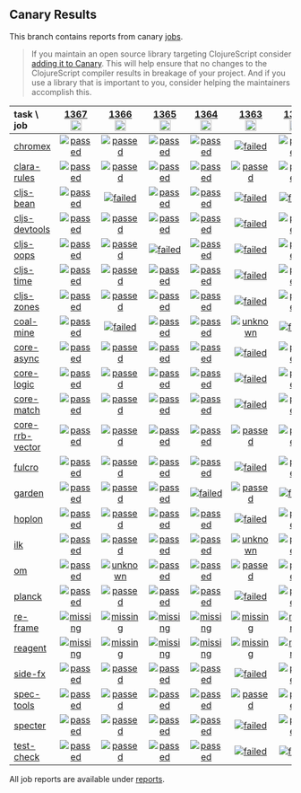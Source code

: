 ## Canary Results

This branch contains reports from canary [jobs](https://github.com/cljs-oss/canary/tree/jobs).

> If you maintain an open source library targeting ClojureScript consider [adding it to Canary](https://github.com/cljs-oss/canary/tree/master#how-to-participate). This will help ensure that no changes to the ClojureScript compiler results in breakage of your project. And if you use a library that is important to you, consider helping the maintainers accomplish this.

[//]: # (begin_overview_table)

| task \ job | <a href="reports/2020/04/07/job-001367-1.10.672-89925838" title="job #1367&#xA;&#xA;job&#xA;&#xA;requested by BinaryAge Bot (@babot) on 2020-04-07T11:02:23Z">1367<br/><img width=20 height=20 src="https://avatars0.githubusercontent.com/u/1476765?v=4&s=60"></a> | <a href="reports/2020/04/06/job-001366-1.10.670-f742cd9d" title="job #1366&#xA;&#xA;job&#xA;&#xA;requested by BinaryAge Bot (@babot) on 2020-04-06T11:02:15Z">1366<br/><img width=20 height=20 src="https://avatars0.githubusercontent.com/u/1476765?v=4&s=60"></a> | <a href="reports/2020/04/05/job-001365-1.10.669-2c516d48" title="job #1365&#xA;&#xA;job&#xA;&#xA;requested by BinaryAge Bot (@babot) on 2020-04-05T11:02:29Z">1365<br/><img width=20 height=20 src="https://avatars0.githubusercontent.com/u/1476765?v=4&s=60"></a> | <a href="reports/2020/04/04/job-001364-1.10.664-847366121" title="job #1364&#xA;&#xA;job -c mfikes -r CLJS-3221&#xA;&#xA;requested by Mike Fikes (@mfikes) on 2020-04-04T13:14:54Z">1364<br/><img width=20 height=20 src="https://avatars1.githubusercontent.com/u/1723464?v=4&s=60"></a> | <a href="reports/2020/04/04/job-001363-1.10.663-45022fa1" title="job #1363&#xA;&#xA;job&#xA;&#xA;requested by BinaryAge Bot (@babot) on 2020-04-04T11:02:31Z">1363<br/><img width=20 height=20 src="https://avatars0.githubusercontent.com/u/1476765?v=4&s=60"></a> | <a href="reports/2020/04/03/job-001362-1.10.661-a7e26f8b" title="job #1362&#xA;&#xA;job&#xA;&#xA;requested by BinaryAge Bot (@babot) on 2020-04-03T11:02:45Z">1362<br/><img width=20 height=20 src="https://avatars0.githubusercontent.com/u/1476765?v=4&s=60"></a> | <a href="reports/2020/04/02/job-001361-1.10.661-a7e26f8b" title="job #1361&#xA;&#xA;job&#xA;&#xA;requested by BinaryAge Bot (@babot) on 2020-04-02T11:02:32Z">1361<br/><img width=20 height=20 src="https://avatars0.githubusercontent.com/u/1476765?v=4&s=60"></a> | <a href="reports/2020/04/01/job-001360-1.10.713-55c295755" title="job #1360&#xA;&#xA;job -c mfikes -r patch-tender-2020-04-01T01&#xA;&#xA;requested by Mike Fikes (@mfikes) on 2020-04-01T13:53:37Z">1360<br/><img width=20 height=20 src="https://avatars1.githubusercontent.com/u/1723464?v=4&s=60"></a> | <a href="reports/2020/04/01/job-001359-1.10.653-c057c92b" title="job #1359&#xA;&#xA;job&#xA;&#xA;requested by BinaryAge Bot (@babot) on 2020-04-01T11:02:30Z">1359<br/><img width=20 height=20 src="https://avatars0.githubusercontent.com/u/1476765?v=4&s=60"></a> | <a href="reports/2020/03/31/job-001358-1.10.650-465acf8f" title="job #1358&#xA;&#xA;job&#xA;&#xA;requested by BinaryAge Bot (@babot) on 2020-03-31T11:02:35Z">1358<br/><img width=20 height=20 src="https://avatars0.githubusercontent.com/u/1476765?v=4&s=60"></a> |
| :--- | :---: | :---: | :---: | :---: | :---: | :---: | :---: | :---: | :---: | :---: |
| [chromex](https://github.com/binaryage/chromex) | <a href="reports/2020/04/07/job-001367-1.10.672-89925838#-chromex"><img title="passed" src="http://box.binaryage.com/s-passed.svg"><a> | <a href="reports/2020/04/06/job-001366-1.10.670-f742cd9d#-chromex"><img title="passed" src="http://box.binaryage.com/s-passed.svg"><a> | <a href="reports/2020/04/05/job-001365-1.10.669-2c516d48#-chromex"><img title="passed" src="http://box.binaryage.com/s-passed.svg"><a> | <a href="reports/2020/04/04/job-001364-1.10.664-847366121#-chromex"><img title="passed" src="http://box.binaryage.com/s-passed.svg"><a> | <a href="reports/2020/04/04/job-001363-1.10.663-45022fa1#-chromex"><img title="failed" src="http://box.binaryage.com/s-failed.svg"><a> | <a href="reports/2020/04/03/job-001362-1.10.661-a7e26f8b#-chromex"><img title="passed" src="http://box.binaryage.com/s-passed.svg"><a> | <a href="reports/2020/04/02/job-001361-1.10.661-a7e26f8b#-chromex"><img title="passed" src="http://box.binaryage.com/s-passed.svg"><a> | <a href="reports/2020/04/01/job-001360-1.10.713-55c295755#-chromex"><img title="passed" src="http://box.binaryage.com/s-passed.svg"><a> | <a href="reports/2020/04/01/job-001359-1.10.653-c057c92b#-chromex"><img title="failed" src="http://box.binaryage.com/s-failed.svg"><a> | <a href="reports/2020/03/31/job-001358-1.10.650-465acf8f#-chromex"><img title="passed" src="http://box.binaryage.com/s-passed.svg"><a> |
| [clara-rules](https://github.com/cerner/clara-rules) | <a href="reports/2020/04/07/job-001367-1.10.672-89925838#-clara-rules"><img title="passed" src="http://box.binaryage.com/s-passed.svg"><a> | <a href="reports/2020/04/06/job-001366-1.10.670-f742cd9d#-clara-rules"><img title="passed" src="http://box.binaryage.com/s-passed.svg"><a> | <a href="reports/2020/04/05/job-001365-1.10.669-2c516d48#-clara-rules"><img title="passed" src="http://box.binaryage.com/s-passed.svg"><a> | <a href="reports/2020/04/04/job-001364-1.10.664-847366121#-clara-rules"><img title="passed" src="http://box.binaryage.com/s-passed.svg"><a> | <a href="reports/2020/04/04/job-001363-1.10.663-45022fa1#-clara-rules"><img title="passed" src="http://box.binaryage.com/s-passed.svg"><a> | <a href="reports/2020/04/03/job-001362-1.10.661-a7e26f8b#-clara-rules"><img title="passed" src="http://box.binaryage.com/s-passed.svg"><a> | <a href="reports/2020/04/02/job-001361-1.10.661-a7e26f8b#-clara-rules"><img title="passed" src="http://box.binaryage.com/s-passed.svg"><a> | <a href="reports/2020/04/01/job-001360-1.10.713-55c295755#-clara-rules"><img title="failed" src="http://box.binaryage.com/s-failed.svg"><a> | <a href="reports/2020/04/01/job-001359-1.10.653-c057c92b#-clara-rules"><img title="passed" src="http://box.binaryage.com/s-passed.svg"><a> | <a href="reports/2020/03/31/job-001358-1.10.650-465acf8f#-clara-rules"><img title="passed" src="http://box.binaryage.com/s-passed.svg"><a> |
| [cljs-bean](https://github.com/mfikes/cljs-bean) | <a href="reports/2020/04/07/job-001367-1.10.672-89925838#-cljs-bean"><img title="passed" src="http://box.binaryage.com/s-passed.svg"><a> | <a href="reports/2020/04/06/job-001366-1.10.670-f742cd9d#-cljs-bean"><img title="failed" src="http://box.binaryage.com/s-failed.svg"><a> | <a href="reports/2020/04/05/job-001365-1.10.669-2c516d48#-cljs-bean"><img title="passed" src="http://box.binaryage.com/s-passed.svg"><a> | <a href="reports/2020/04/04/job-001364-1.10.664-847366121#-cljs-bean"><img title="passed" src="http://box.binaryage.com/s-passed.svg"><a> | <a href="reports/2020/04/04/job-001363-1.10.663-45022fa1#-cljs-bean"><img title="failed" src="http://box.binaryage.com/s-failed.svg"><a> | <a href="reports/2020/04/03/job-001362-1.10.661-a7e26f8b#-cljs-bean"><img title="failed" src="http://box.binaryage.com/s-failed.svg"><a> | <a href="reports/2020/04/02/job-001361-1.10.661-a7e26f8b#-cljs-bean"><img title="passed" src="http://box.binaryage.com/s-passed.svg"><a> | <a href="reports/2020/04/01/job-001360-1.10.713-55c295755#-cljs-bean"><img title="passed" src="http://box.binaryage.com/s-passed.svg"><a> | <a href="reports/2020/04/01/job-001359-1.10.653-c057c92b#-cljs-bean"><img title="failed" src="http://box.binaryage.com/s-failed.svg"><a> | <a href="reports/2020/03/31/job-001358-1.10.650-465acf8f#-cljs-bean"><img title="passed" src="http://box.binaryage.com/s-passed.svg"><a> |
| [cljs-devtools](https://github.com/binaryage/cljs-devtools) | <a href="reports/2020/04/07/job-001367-1.10.672-89925838#-cljs-devtools"><img title="passed" src="http://box.binaryage.com/s-passed.svg"><a> | <a href="reports/2020/04/06/job-001366-1.10.670-f742cd9d#-cljs-devtools"><img title="passed" src="http://box.binaryage.com/s-passed.svg"><a> | <a href="reports/2020/04/05/job-001365-1.10.669-2c516d48#-cljs-devtools"><img title="passed" src="http://box.binaryage.com/s-passed.svg"><a> | <a href="reports/2020/04/04/job-001364-1.10.664-847366121#-cljs-devtools"><img title="passed" src="http://box.binaryage.com/s-passed.svg"><a> | <a href="reports/2020/04/04/job-001363-1.10.663-45022fa1#-cljs-devtools"><img title="failed" src="http://box.binaryage.com/s-failed.svg"><a> | <a href="reports/2020/04/03/job-001362-1.10.661-a7e26f8b#-cljs-devtools"><img title="passed" src="http://box.binaryage.com/s-passed.svg"><a> | <a href="reports/2020/04/02/job-001361-1.10.661-a7e26f8b#-cljs-devtools"><img title="passed" src="http://box.binaryage.com/s-passed.svg"><a> | <a href="reports/2020/04/01/job-001360-1.10.713-55c295755#-cljs-devtools"><img title="passed" src="http://box.binaryage.com/s-passed.svg"><a> | <a href="reports/2020/04/01/job-001359-1.10.653-c057c92b#-cljs-devtools"><img title="failed" src="http://box.binaryage.com/s-failed.svg"><a> | <a href="reports/2020/03/31/job-001358-1.10.650-465acf8f#-cljs-devtools"><img title="passed" src="http://box.binaryage.com/s-passed.svg"><a> |
| [cljs-oops](https://github.com/binaryage/cljs-oops) | <a href="reports/2020/04/07/job-001367-1.10.672-89925838#-cljs-oops"><img title="passed" src="http://box.binaryage.com/s-passed.svg"><a> | <a href="reports/2020/04/06/job-001366-1.10.670-f742cd9d#-cljs-oops"><img title="passed" src="http://box.binaryage.com/s-passed.svg"><a> | <a href="reports/2020/04/05/job-001365-1.10.669-2c516d48#-cljs-oops"><img title="failed" src="http://box.binaryage.com/s-failed.svg"><a> | <a href="reports/2020/04/04/job-001364-1.10.664-847366121#-cljs-oops"><img title="passed" src="http://box.binaryage.com/s-passed.svg"><a> | <a href="reports/2020/04/04/job-001363-1.10.663-45022fa1#-cljs-oops"><img title="failed" src="http://box.binaryage.com/s-failed.svg"><a> | <a href="reports/2020/04/03/job-001362-1.10.661-a7e26f8b#-cljs-oops"><img title="passed" src="http://box.binaryage.com/s-passed.svg"><a> | <a href="reports/2020/04/02/job-001361-1.10.661-a7e26f8b#-cljs-oops"><img title="passed" src="http://box.binaryage.com/s-passed.svg"><a> | <a href="reports/2020/04/01/job-001360-1.10.713-55c295755#-cljs-oops"><img title="passed" src="http://box.binaryage.com/s-passed.svg"><a> | <a href="reports/2020/04/01/job-001359-1.10.653-c057c92b#-cljs-oops"><img title="failed" src="http://box.binaryage.com/s-failed.svg"><a> | <a href="reports/2020/03/31/job-001358-1.10.650-465acf8f#-cljs-oops"><img title="passed" src="http://box.binaryage.com/s-passed.svg"><a> |
| [cljs-time](https://github.com/andrewmcveigh/cljs-time) | <a href="reports/2020/04/07/job-001367-1.10.672-89925838#-cljs-time"><img title="passed" src="http://box.binaryage.com/s-passed.svg"><a> | <a href="reports/2020/04/06/job-001366-1.10.670-f742cd9d#-cljs-time"><img title="passed" src="http://box.binaryage.com/s-passed.svg"><a> | <a href="reports/2020/04/05/job-001365-1.10.669-2c516d48#-cljs-time"><img title="passed" src="http://box.binaryage.com/s-passed.svg"><a> | <a href="reports/2020/04/04/job-001364-1.10.664-847366121#-cljs-time"><img title="passed" src="http://box.binaryage.com/s-passed.svg"><a> | <a href="reports/2020/04/04/job-001363-1.10.663-45022fa1#-cljs-time"><img title="failed" src="http://box.binaryage.com/s-failed.svg"><a> | <a href="reports/2020/04/03/job-001362-1.10.661-a7e26f8b#-cljs-time"><img title="passed" src="http://box.binaryage.com/s-passed.svg"><a> | <a href="reports/2020/04/02/job-001361-1.10.661-a7e26f8b#-cljs-time"><img title="passed" src="http://box.binaryage.com/s-passed.svg"><a> | <a href="reports/2020/04/01/job-001360-1.10.713-55c295755#-cljs-time"><img title="passed" src="http://box.binaryage.com/s-passed.svg"><a> | <a href="reports/2020/04/01/job-001359-1.10.653-c057c92b#-cljs-time"><img title="passed" src="http://box.binaryage.com/s-passed.svg"><a> | <a href="reports/2020/03/31/job-001358-1.10.650-465acf8f#-cljs-time"><img title="passed" src="http://box.binaryage.com/s-passed.svg"><a> |
| [cljs-zones](https://github.com/binaryage/cljs-zones) | <a href="reports/2020/04/07/job-001367-1.10.672-89925838#-cljs-zones"><img title="passed" src="http://box.binaryage.com/s-passed.svg"><a> | <a href="reports/2020/04/06/job-001366-1.10.670-f742cd9d#-cljs-zones"><img title="passed" src="http://box.binaryage.com/s-passed.svg"><a> | <a href="reports/2020/04/05/job-001365-1.10.669-2c516d48#-cljs-zones"><img title="passed" src="http://box.binaryage.com/s-passed.svg"><a> | <a href="reports/2020/04/04/job-001364-1.10.664-847366121#-cljs-zones"><img title="passed" src="http://box.binaryage.com/s-passed.svg"><a> | <a href="reports/2020/04/04/job-001363-1.10.663-45022fa1#-cljs-zones"><img title="failed" src="http://box.binaryage.com/s-failed.svg"><a> | <a href="reports/2020/04/03/job-001362-1.10.661-a7e26f8b#-cljs-zones"><img title="passed" src="http://box.binaryage.com/s-passed.svg"><a> | <a href="reports/2020/04/02/job-001361-1.10.661-a7e26f8b#-cljs-zones"><img title="failed" src="http://box.binaryage.com/s-failed.svg"><a> | <a href="reports/2020/04/01/job-001360-1.10.713-55c295755#-cljs-zones"><img title="passed" src="http://box.binaryage.com/s-passed.svg"><a> | <a href="reports/2020/04/01/job-001359-1.10.653-c057c92b#-cljs-zones"><img title="passed" src="http://box.binaryage.com/s-passed.svg"><a> | <a href="reports/2020/03/31/job-001358-1.10.650-465acf8f#-cljs-zones"><img title="passed" src="http://box.binaryage.com/s-passed.svg"><a> |
| [coal-mine](https://github.com/mfikes/coal-mine) | <a href="reports/2020/04/07/job-001367-1.10.672-89925838#-coal-mine"><img title="passed" src="http://box.binaryage.com/s-passed.svg"><a> | <a href="reports/2020/04/06/job-001366-1.10.670-f742cd9d#-coal-mine"><img title="failed" src="http://box.binaryage.com/s-failed.svg"><a> | <a href="reports/2020/04/05/job-001365-1.10.669-2c516d48#-coal-mine"><img title="passed" src="http://box.binaryage.com/s-passed.svg"><a> | <a href="reports/2020/04/04/job-001364-1.10.664-847366121#-coal-mine"><img title="passed" src="http://box.binaryage.com/s-passed.svg"><a> | <a href="reports/2020/04/04/job-001363-1.10.663-45022fa1#-coal-mine"><img title="unknown" src="http://box.binaryage.com/s-unknown.svg"><a> | <a href="reports/2020/04/03/job-001362-1.10.661-a7e26f8b#-coal-mine"><img title="failed" src="http://box.binaryage.com/s-failed.svg"><a> | <a href="reports/2020/04/02/job-001361-1.10.661-a7e26f8b#-coal-mine"><img title="passed" src="http://box.binaryage.com/s-passed.svg"><a> | <a href="reports/2020/04/01/job-001360-1.10.713-55c295755#-coal-mine"><img title="failed" src="http://box.binaryage.com/s-failed.svg"><a> | <a href="reports/2020/04/01/job-001359-1.10.653-c057c92b#-coal-mine"><img title="failed" src="http://box.binaryage.com/s-failed.svg"><a> | <a href="reports/2020/03/31/job-001358-1.10.650-465acf8f#-coal-mine"><img title="passed" src="http://box.binaryage.com/s-passed.svg"><a> |
| [core-async](https://github.com/clojure/core.async) | <a href="reports/2020/04/07/job-001367-1.10.672-89925838#-core-async"><img title="passed" src="http://box.binaryage.com/s-passed.svg"><a> | <a href="reports/2020/04/06/job-001366-1.10.670-f742cd9d#-core-async"><img title="passed" src="http://box.binaryage.com/s-passed.svg"><a> | <a href="reports/2020/04/05/job-001365-1.10.669-2c516d48#-core-async"><img title="passed" src="http://box.binaryage.com/s-passed.svg"><a> | <a href="reports/2020/04/04/job-001364-1.10.664-847366121#-core-async"><img title="passed" src="http://box.binaryage.com/s-passed.svg"><a> | <a href="reports/2020/04/04/job-001363-1.10.663-45022fa1#-core-async"><img title="failed" src="http://box.binaryage.com/s-failed.svg"><a> | <a href="reports/2020/04/03/job-001362-1.10.661-a7e26f8b#-core-async"><img title="passed" src="http://box.binaryage.com/s-passed.svg"><a> | <a href="reports/2020/04/02/job-001361-1.10.661-a7e26f8b#-core-async"><img title="passed" src="http://box.binaryage.com/s-passed.svg"><a> | <a href="reports/2020/04/01/job-001360-1.10.713-55c295755#-core-async"><img title="passed" src="http://box.binaryage.com/s-passed.svg"><a> | <a href="reports/2020/04/01/job-001359-1.10.653-c057c92b#-core-async"><img title="passed" src="http://box.binaryage.com/s-passed.svg"><a> | <a href="reports/2020/03/31/job-001358-1.10.650-465acf8f#-core-async"><img title="passed" src="http://box.binaryage.com/s-passed.svg"><a> |
| [core-logic](https://github.com/clojure/core.logic) | <a href="reports/2020/04/07/job-001367-1.10.672-89925838#-core-logic"><img title="passed" src="http://box.binaryage.com/s-passed.svg"><a> | <a href="reports/2020/04/06/job-001366-1.10.670-f742cd9d#-core-logic"><img title="passed" src="http://box.binaryage.com/s-passed.svg"><a> | <a href="reports/2020/04/05/job-001365-1.10.669-2c516d48#-core-logic"><img title="passed" src="http://box.binaryage.com/s-passed.svg"><a> | <a href="reports/2020/04/04/job-001364-1.10.664-847366121#-core-logic"><img title="passed" src="http://box.binaryage.com/s-passed.svg"><a> | <a href="reports/2020/04/04/job-001363-1.10.663-45022fa1#-core-logic"><img title="failed" src="http://box.binaryage.com/s-failed.svg"><a> | <a href="reports/2020/04/03/job-001362-1.10.661-a7e26f8b#-core-logic"><img title="passed" src="http://box.binaryage.com/s-passed.svg"><a> | <a href="reports/2020/04/02/job-001361-1.10.661-a7e26f8b#-core-logic"><img title="passed" src="http://box.binaryage.com/s-passed.svg"><a> | <a href="reports/2020/04/01/job-001360-1.10.713-55c295755#-core-logic"><img title="passed" src="http://box.binaryage.com/s-passed.svg"><a> | <a href="reports/2020/04/01/job-001359-1.10.653-c057c92b#-core-logic"><img title="passed" src="http://box.binaryage.com/s-passed.svg"><a> | <a href="reports/2020/03/31/job-001358-1.10.650-465acf8f#-core-logic"><img title="passed" src="http://box.binaryage.com/s-passed.svg"><a> |
| [core-match](https://github.com/clojure/core.match) | <a href="reports/2020/04/07/job-001367-1.10.672-89925838#-core-match"><img title="passed" src="http://box.binaryage.com/s-passed.svg"><a> | <a href="reports/2020/04/06/job-001366-1.10.670-f742cd9d#-core-match"><img title="passed" src="http://box.binaryage.com/s-passed.svg"><a> | <a href="reports/2020/04/05/job-001365-1.10.669-2c516d48#-core-match"><img title="passed" src="http://box.binaryage.com/s-passed.svg"><a> | <a href="reports/2020/04/04/job-001364-1.10.664-847366121#-core-match"><img title="passed" src="http://box.binaryage.com/s-passed.svg"><a> | <a href="reports/2020/04/04/job-001363-1.10.663-45022fa1#-core-match"><img title="failed" src="http://box.binaryage.com/s-failed.svg"><a> | <a href="reports/2020/04/03/job-001362-1.10.661-a7e26f8b#-core-match"><img title="passed" src="http://box.binaryage.com/s-passed.svg"><a> | <a href="reports/2020/04/02/job-001361-1.10.661-a7e26f8b#-core-match"><img title="passed" src="http://box.binaryage.com/s-passed.svg"><a> | <a href="reports/2020/04/01/job-001360-1.10.713-55c295755#-core-match"><img title="passed" src="http://box.binaryage.com/s-passed.svg"><a> | <a href="reports/2020/04/01/job-001359-1.10.653-c057c92b#-core-match"><img title="passed" src="http://box.binaryage.com/s-passed.svg"><a> | <a href="reports/2020/03/31/job-001358-1.10.650-465acf8f#-core-match"><img title="passed" src="http://box.binaryage.com/s-passed.svg"><a> |
| [core-rrb-vector](https://github.com/clojure/core.rrb-vector) | <a href="reports/2020/04/07/job-001367-1.10.672-89925838#-core-rrb-vector"><img title="passed" src="http://box.binaryage.com/s-passed.svg"><a> | <a href="reports/2020/04/06/job-001366-1.10.670-f742cd9d#-core-rrb-vector"><img title="passed" src="http://box.binaryage.com/s-passed.svg"><a> | <a href="reports/2020/04/05/job-001365-1.10.669-2c516d48#-core-rrb-vector"><img title="passed" src="http://box.binaryage.com/s-passed.svg"><a> | <a href="reports/2020/04/04/job-001364-1.10.664-847366121#-core-rrb-vector"><img title="passed" src="http://box.binaryage.com/s-passed.svg"><a> | <a href="reports/2020/04/04/job-001363-1.10.663-45022fa1#-core-rrb-vector"><img title="passed" src="http://box.binaryage.com/s-passed.svg"><a> | <a href="reports/2020/04/03/job-001362-1.10.661-a7e26f8b#-core-rrb-vector"><img title="passed" src="http://box.binaryage.com/s-passed.svg"><a> | <a href="reports/2020/04/02/job-001361-1.10.661-a7e26f8b#-core-rrb-vector"><img title="passed" src="http://box.binaryage.com/s-passed.svg"><a> | <a href="reports/2020/04/01/job-001360-1.10.713-55c295755#-core-rrb-vector"><img title="passed" src="http://box.binaryage.com/s-passed.svg"><a> | <a href="reports/2020/04/01/job-001359-1.10.653-c057c92b#-core-rrb-vector"><img title="passed" src="http://box.binaryage.com/s-passed.svg"><a> | <a href="reports/2020/03/31/job-001358-1.10.650-465acf8f#-core-rrb-vector"><img title="passed" src="http://box.binaryage.com/s-passed.svg"><a> |
| [fulcro](https://github.com/fulcrologic/fulcro) | <a href="reports/2020/04/07/job-001367-1.10.672-89925838#-fulcro"><img title="passed" src="http://box.binaryage.com/s-passed.svg"><a> | <a href="reports/2020/04/06/job-001366-1.10.670-f742cd9d#-fulcro"><img title="passed" src="http://box.binaryage.com/s-passed.svg"><a> | <a href="reports/2020/04/05/job-001365-1.10.669-2c516d48#-fulcro"><img title="passed" src="http://box.binaryage.com/s-passed.svg"><a> | <a href="reports/2020/04/04/job-001364-1.10.664-847366121#-fulcro"><img title="passed" src="http://box.binaryage.com/s-passed.svg"><a> | <a href="reports/2020/04/04/job-001363-1.10.663-45022fa1#-fulcro"><img title="failed" src="http://box.binaryage.com/s-failed.svg"><a> | <a href="reports/2020/04/03/job-001362-1.10.661-a7e26f8b#-fulcro"><img title="passed" src="http://box.binaryage.com/s-passed.svg"><a> | <a href="reports/2020/04/02/job-001361-1.10.661-a7e26f8b#-fulcro"><img title="passed" src="http://box.binaryage.com/s-passed.svg"><a> | <a href="reports/2020/04/01/job-001360-1.10.713-55c295755#-fulcro"><img title="passed" src="http://box.binaryage.com/s-passed.svg"><a> | <a href="reports/2020/04/01/job-001359-1.10.653-c057c92b#-fulcro"><img title="passed" src="http://box.binaryage.com/s-passed.svg"><a> | <a href="reports/2020/03/31/job-001358-1.10.650-465acf8f#-fulcro"><img title="passed" src="http://box.binaryage.com/s-passed.svg"><a> |
| [garden](https://github.com/noprompt/garden) | <a href="reports/2020/04/07/job-001367-1.10.672-89925838#-garden"><img title="passed" src="http://box.binaryage.com/s-passed.svg"><a> | <a href="reports/2020/04/06/job-001366-1.10.670-f742cd9d#-garden"><img title="passed" src="http://box.binaryage.com/s-passed.svg"><a> | <a href="reports/2020/04/05/job-001365-1.10.669-2c516d48#-garden"><img title="passed" src="http://box.binaryage.com/s-passed.svg"><a> | <a href="reports/2020/04/04/job-001364-1.10.664-847366121#-garden"><img title="failed" src="http://box.binaryage.com/s-failed.svg"><a> | <a href="reports/2020/04/04/job-001363-1.10.663-45022fa1#-garden"><img title="passed" src="http://box.binaryage.com/s-passed.svg"><a> | <a href="reports/2020/04/03/job-001362-1.10.661-a7e26f8b#-garden"><img title="failed" src="http://box.binaryage.com/s-failed.svg"><a> | <a href="reports/2020/04/02/job-001361-1.10.661-a7e26f8b#-garden"><img title="passed" src="http://box.binaryage.com/s-passed.svg"><a> | <a href="reports/2020/04/01/job-001360-1.10.713-55c295755#-garden"><img title="passed" src="http://box.binaryage.com/s-passed.svg"><a> | <a href="reports/2020/04/01/job-001359-1.10.653-c057c92b#-garden"><img title="failed" src="http://box.binaryage.com/s-failed.svg"><a> | <a href="reports/2020/03/31/job-001358-1.10.650-465acf8f#-garden"><img title="passed" src="http://box.binaryage.com/s-passed.svg"><a> |
| [hoplon](https://github.com/hoplon/hoplon) | <a href="reports/2020/04/07/job-001367-1.10.672-89925838#-hoplon"><img title="passed" src="http://box.binaryage.com/s-passed.svg"><a> | <a href="reports/2020/04/06/job-001366-1.10.670-f742cd9d#-hoplon"><img title="passed" src="http://box.binaryage.com/s-passed.svg"><a> | <a href="reports/2020/04/05/job-001365-1.10.669-2c516d48#-hoplon"><img title="passed" src="http://box.binaryage.com/s-passed.svg"><a> | <a href="reports/2020/04/04/job-001364-1.10.664-847366121#-hoplon"><img title="passed" src="http://box.binaryage.com/s-passed.svg"><a> | <a href="reports/2020/04/04/job-001363-1.10.663-45022fa1#-hoplon"><img title="failed" src="http://box.binaryage.com/s-failed.svg"><a> | <a href="reports/2020/04/03/job-001362-1.10.661-a7e26f8b#-hoplon"><img title="passed" src="http://box.binaryage.com/s-passed.svg"><a> | <a href="reports/2020/04/02/job-001361-1.10.661-a7e26f8b#-hoplon"><img title="passed" src="http://box.binaryage.com/s-passed.svg"><a> | <a href="reports/2020/04/01/job-001360-1.10.713-55c295755#-hoplon"><img title="passed" src="http://box.binaryage.com/s-passed.svg"><a> | <a href="reports/2020/04/01/job-001359-1.10.653-c057c92b#-hoplon"><img title="passed" src="http://box.binaryage.com/s-passed.svg"><a> | <a href="reports/2020/03/31/job-001358-1.10.650-465acf8f#-hoplon"><img title="passed" src="http://box.binaryage.com/s-passed.svg"><a> |
| [ilk](https://github.com/mfikes/ilk) | <a href="reports/2020/04/07/job-001367-1.10.672-89925838#-ilk"><img title="passed" src="http://box.binaryage.com/s-passed.svg"><a> | <a href="reports/2020/04/06/job-001366-1.10.670-f742cd9d#-ilk"><img title="passed" src="http://box.binaryage.com/s-passed.svg"><a> | <a href="reports/2020/04/05/job-001365-1.10.669-2c516d48#-ilk"><img title="passed" src="http://box.binaryage.com/s-passed.svg"><a> | <a href="reports/2020/04/04/job-001364-1.10.664-847366121#-ilk"><img title="passed" src="http://box.binaryage.com/s-passed.svg"><a> | <a href="reports/2020/04/04/job-001363-1.10.663-45022fa1#-ilk"><img title="unknown" src="http://box.binaryage.com/s-unknown.svg"><a> | <a href="reports/2020/04/03/job-001362-1.10.661-a7e26f8b#-ilk"><img title="passed" src="http://box.binaryage.com/s-passed.svg"><a> | <a href="reports/2020/04/02/job-001361-1.10.661-a7e26f8b#-ilk"><img title="passed" src="http://box.binaryage.com/s-passed.svg"><a> | <a href="reports/2020/04/01/job-001360-1.10.713-55c295755#-ilk"><img title="passed" src="http://box.binaryage.com/s-passed.svg"><a> | <a href="reports/2020/04/01/job-001359-1.10.653-c057c92b#-ilk"><img title="passed" src="http://box.binaryage.com/s-passed.svg"><a> | <a href="reports/2020/03/31/job-001358-1.10.650-465acf8f#-ilk"><img title="passed" src="http://box.binaryage.com/s-passed.svg"><a> |
| [om](https://github.com/omcljs/om) | <a href="reports/2020/04/07/job-001367-1.10.672-89925838#-om"><img title="passed" src="http://box.binaryage.com/s-passed.svg"><a> | <a href="reports/2020/04/06/job-001366-1.10.670-f742cd9d#-om"><img title="unknown" src="http://box.binaryage.com/s-unknown.svg"><a> | <a href="reports/2020/04/05/job-001365-1.10.669-2c516d48#-om"><img title="passed" src="http://box.binaryage.com/s-passed.svg"><a> | <a href="reports/2020/04/04/job-001364-1.10.664-847366121#-om"><img title="passed" src="http://box.binaryage.com/s-passed.svg"><a> | <a href="reports/2020/04/04/job-001363-1.10.663-45022fa1#-om"><img title="passed" src="http://box.binaryage.com/s-passed.svg"><a> | <a href="reports/2020/04/03/job-001362-1.10.661-a7e26f8b#-om"><img title="passed" src="http://box.binaryage.com/s-passed.svg"><a> | <a href="reports/2020/04/02/job-001361-1.10.661-a7e26f8b#-om"><img title="passed" src="http://box.binaryage.com/s-passed.svg"><a> | <a href="reports/2020/04/01/job-001360-1.10.713-55c295755#-om"><img title="passed" src="http://box.binaryage.com/s-passed.svg"><a> | <a href="reports/2020/04/01/job-001359-1.10.653-c057c92b#-om"><img title="passed" src="http://box.binaryage.com/s-passed.svg"><a> | <a href="reports/2020/03/31/job-001358-1.10.650-465acf8f#-om"><img title="passed" src="http://box.binaryage.com/s-passed.svg"><a> |
| [planck](https://github.com/planck-repl/planck) | <a href="reports/2020/04/07/job-001367-1.10.672-89925838#-planck"><img title="passed" src="http://box.binaryage.com/s-passed.svg"><a> | <a href="reports/2020/04/06/job-001366-1.10.670-f742cd9d#-planck"><img title="passed" src="http://box.binaryage.com/s-passed.svg"><a> | <a href="reports/2020/04/05/job-001365-1.10.669-2c516d48#-planck"><img title="passed" src="http://box.binaryage.com/s-passed.svg"><a> | <a href="reports/2020/04/04/job-001364-1.10.664-847366121#-planck"><img title="passed" src="http://box.binaryage.com/s-passed.svg"><a> | <a href="reports/2020/04/04/job-001363-1.10.663-45022fa1#-planck"><img title="failed" src="http://box.binaryage.com/s-failed.svg"><a> | <a href="reports/2020/04/03/job-001362-1.10.661-a7e26f8b#-planck"><img title="passed" src="http://box.binaryage.com/s-passed.svg"><a> | <a href="reports/2020/04/02/job-001361-1.10.661-a7e26f8b#-planck"><img title="passed" src="http://box.binaryage.com/s-passed.svg"><a> | <a href="reports/2020/04/01/job-001360-1.10.713-55c295755#-planck"><img title="passed" src="http://box.binaryage.com/s-passed.svg"><a> | <a href="reports/2020/04/01/job-001359-1.10.653-c057c92b#-planck"><img title="passed" src="http://box.binaryage.com/s-passed.svg"><a> | <a href="reports/2020/03/31/job-001358-1.10.650-465acf8f#-planck"><img title="passed" src="http://box.binaryage.com/s-passed.svg"><a> |
| [re-frame](https://github.com/Day8/re-frame) | <a href="reports/2020/04/07/job-001367-1.10.672-89925838#-re-frame"><img title="missing" src="http://box.binaryage.com/s-missing.svg"><a> | <a href="reports/2020/04/06/job-001366-1.10.670-f742cd9d#-re-frame"><img title="missing" src="http://box.binaryage.com/s-missing.svg"><a> | <a href="reports/2020/04/05/job-001365-1.10.669-2c516d48#-re-frame"><img title="missing" src="http://box.binaryage.com/s-missing.svg"><a> | <a href="reports/2020/04/04/job-001364-1.10.664-847366121#-re-frame"><img title="missing" src="http://box.binaryage.com/s-missing.svg"><a> | <a href="reports/2020/04/04/job-001363-1.10.663-45022fa1#-re-frame"><img title="missing" src="http://box.binaryage.com/s-missing.svg"><a> | <a href="reports/2020/04/03/job-001362-1.10.661-a7e26f8b#-re-frame"><img title="missing" src="http://box.binaryage.com/s-missing.svg"><a> | <a href="reports/2020/04/02/job-001361-1.10.661-a7e26f8b#-re-frame"><img title="missing" src="http://box.binaryage.com/s-missing.svg"><a> | <a href="reports/2020/04/01/job-001360-1.10.713-55c295755#-re-frame"><img title="missing" src="http://box.binaryage.com/s-missing.svg"><a> | <a href="reports/2020/04/01/job-001359-1.10.653-c057c92b#-re-frame"><img title="missing" src="http://box.binaryage.com/s-missing.svg"><a> | <a href="reports/2020/03/31/job-001358-1.10.650-465acf8f#-re-frame"><img title="failed" src="http://box.binaryage.com/s-failed.svg"><a> |
| [reagent](https://github.com/reagent-project/reagent) | <a href="reports/2020/04/07/job-001367-1.10.672-89925838#-reagent"><img title="missing" src="http://box.binaryage.com/s-missing.svg"><a> | <a href="reports/2020/04/06/job-001366-1.10.670-f742cd9d#-reagent"><img title="missing" src="http://box.binaryage.com/s-missing.svg"><a> | <a href="reports/2020/04/05/job-001365-1.10.669-2c516d48#-reagent"><img title="missing" src="http://box.binaryage.com/s-missing.svg"><a> | <a href="reports/2020/04/04/job-001364-1.10.664-847366121#-reagent"><img title="missing" src="http://box.binaryage.com/s-missing.svg"><a> | <a href="reports/2020/04/04/job-001363-1.10.663-45022fa1#-reagent"><img title="missing" src="http://box.binaryage.com/s-missing.svg"><a> | <a href="reports/2020/04/03/job-001362-1.10.661-a7e26f8b#-reagent"><img title="missing" src="http://box.binaryage.com/s-missing.svg"><a> | <a href="reports/2020/04/02/job-001361-1.10.661-a7e26f8b#-reagent"><img title="missing" src="http://box.binaryage.com/s-missing.svg"><a> | <a href="reports/2020/04/01/job-001360-1.10.713-55c295755#-reagent"><img title="missing" src="http://box.binaryage.com/s-missing.svg"><a> | <a href="reports/2020/04/01/job-001359-1.10.653-c057c92b#-reagent"><img title="missing" src="http://box.binaryage.com/s-missing.svg"><a> | <a href="reports/2020/03/31/job-001358-1.10.650-465acf8f#-reagent"><img title="failed" src="http://box.binaryage.com/s-failed.svg"><a> |
| [side-fx](https://github.com/cljsrn/side-fx) | <a href="reports/2020/04/07/job-001367-1.10.672-89925838#-side-fx"><img title="passed" src="http://box.binaryage.com/s-passed.svg"><a> | <a href="reports/2020/04/06/job-001366-1.10.670-f742cd9d#-side-fx"><img title="passed" src="http://box.binaryage.com/s-passed.svg"><a> | <a href="reports/2020/04/05/job-001365-1.10.669-2c516d48#-side-fx"><img title="passed" src="http://box.binaryage.com/s-passed.svg"><a> | <a href="reports/2020/04/04/job-001364-1.10.664-847366121#-side-fx"><img title="passed" src="http://box.binaryage.com/s-passed.svg"><a> | <a href="reports/2020/04/04/job-001363-1.10.663-45022fa1#-side-fx"><img title="failed" src="http://box.binaryage.com/s-failed.svg"><a> | <a href="reports/2020/04/03/job-001362-1.10.661-a7e26f8b#-side-fx"><img title="passed" src="http://box.binaryage.com/s-passed.svg"><a> | <a href="reports/2020/04/02/job-001361-1.10.661-a7e26f8b#-side-fx"><img title="passed" src="http://box.binaryage.com/s-passed.svg"><a> | <a href="reports/2020/04/01/job-001360-1.10.713-55c295755#-side-fx"><img title="failed" src="http://box.binaryage.com/s-failed.svg"><a> | <a href="reports/2020/04/01/job-001359-1.10.653-c057c92b#-side-fx"><img title="passed" src="http://box.binaryage.com/s-passed.svg"><a> | <a href="reports/2020/03/31/job-001358-1.10.650-465acf8f#-side-fx"><img title="passed" src="http://box.binaryage.com/s-passed.svg"><a> |
| [spec-tools](https://github.com/metosin/spec-tools) | <a href="reports/2020/04/07/job-001367-1.10.672-89925838#-spec-tools"><img title="passed" src="http://box.binaryage.com/s-passed.svg"><a> | <a href="reports/2020/04/06/job-001366-1.10.670-f742cd9d#-spec-tools"><img title="passed" src="http://box.binaryage.com/s-passed.svg"><a> | <a href="reports/2020/04/05/job-001365-1.10.669-2c516d48#-spec-tools"><img title="passed" src="http://box.binaryage.com/s-passed.svg"><a> | <a href="reports/2020/04/04/job-001364-1.10.664-847366121#-spec-tools"><img title="passed" src="http://box.binaryage.com/s-passed.svg"><a> | <a href="reports/2020/04/04/job-001363-1.10.663-45022fa1#-spec-tools"><img title="passed" src="http://box.binaryage.com/s-passed.svg"><a> | <a href="reports/2020/04/03/job-001362-1.10.661-a7e26f8b#-spec-tools"><img title="passed" src="http://box.binaryage.com/s-passed.svg"><a> | <a href="reports/2020/04/02/job-001361-1.10.661-a7e26f8b#-spec-tools"><img title="passed" src="http://box.binaryage.com/s-passed.svg"><a> | <a href="reports/2020/04/01/job-001360-1.10.713-55c295755#-spec-tools"><img title="passed" src="http://box.binaryage.com/s-passed.svg"><a> | <a href="reports/2020/04/01/job-001359-1.10.653-c057c92b#-spec-tools"><img title="passed" src="http://box.binaryage.com/s-passed.svg"><a> | <a href="reports/2020/03/31/job-001358-1.10.650-465acf8f#-spec-tools"><img title="passed" src="http://box.binaryage.com/s-passed.svg"><a> |
| [specter](https://github.com/nathanmarz/specter) | <a href="reports/2020/04/07/job-001367-1.10.672-89925838#-specter"><img title="passed" src="http://box.binaryage.com/s-passed.svg"><a> | <a href="reports/2020/04/06/job-001366-1.10.670-f742cd9d#-specter"><img title="passed" src="http://box.binaryage.com/s-passed.svg"><a> | <a href="reports/2020/04/05/job-001365-1.10.669-2c516d48#-specter"><img title="passed" src="http://box.binaryage.com/s-passed.svg"><a> | <a href="reports/2020/04/04/job-001364-1.10.664-847366121#-specter"><img title="passed" src="http://box.binaryage.com/s-passed.svg"><a> | <a href="reports/2020/04/04/job-001363-1.10.663-45022fa1#-specter"><img title="failed" src="http://box.binaryage.com/s-failed.svg"><a> | <a href="reports/2020/04/03/job-001362-1.10.661-a7e26f8b#-specter"><img title="passed" src="http://box.binaryage.com/s-passed.svg"><a> | <a href="reports/2020/04/02/job-001361-1.10.661-a7e26f8b#-specter"><img title="passed" src="http://box.binaryage.com/s-passed.svg"><a> | <a href="reports/2020/04/01/job-001360-1.10.713-55c295755#-specter"><img title="passed" src="http://box.binaryage.com/s-passed.svg"><a> | <a href="reports/2020/04/01/job-001359-1.10.653-c057c92b#-specter"><img title="passed" src="http://box.binaryage.com/s-passed.svg"><a> | <a href="reports/2020/03/31/job-001358-1.10.650-465acf8f#-specter"><img title="passed" src="http://box.binaryage.com/s-passed.svg"><a> |
| [test-check](https://github.com/clojure/test.check) | <a href="reports/2020/04/07/job-001367-1.10.672-89925838#-test-check"><img title="passed" src="http://box.binaryage.com/s-passed.svg"><a> | <a href="reports/2020/04/06/job-001366-1.10.670-f742cd9d#-test-check"><img title="passed" src="http://box.binaryage.com/s-passed.svg"><a> | <a href="reports/2020/04/05/job-001365-1.10.669-2c516d48#-test-check"><img title="passed" src="http://box.binaryage.com/s-passed.svg"><a> | <a href="reports/2020/04/04/job-001364-1.10.664-847366121#-test-check"><img title="passed" src="http://box.binaryage.com/s-passed.svg"><a> | <a href="reports/2020/04/04/job-001363-1.10.663-45022fa1#-test-check"><img title="failed" src="http://box.binaryage.com/s-failed.svg"><a> | <a href="reports/2020/04/03/job-001362-1.10.661-a7e26f8b#-test-check"><img title="failed" src="http://box.binaryage.com/s-failed.svg"><a> | <a href="reports/2020/04/02/job-001361-1.10.661-a7e26f8b#-test-check"><img title="failed" src="http://box.binaryage.com/s-failed.svg"><a> | <a href="reports/2020/04/01/job-001360-1.10.713-55c295755#-test-check"><img title="passed" src="http://box.binaryage.com/s-passed.svg"><a> | <a href="reports/2020/04/01/job-001359-1.10.653-c057c92b#-test-check"><img title="passed" src="http://box.binaryage.com/s-passed.svg"><a> | <a href="reports/2020/03/31/job-001358-1.10.650-465acf8f#-test-check"><img title="passed" src="http://box.binaryage.com/s-passed.svg"><a> |

[//]: # (end_overview_table)

All job reports are available under [reports](reports).
